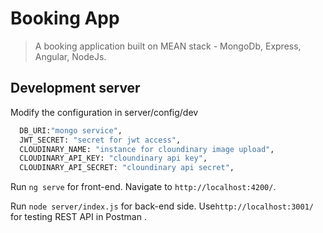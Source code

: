 # Booking App

> A booking application built on MEAN stack - MongoDb, Express, Angular, NodeJs.

## Development server
Modify the configuration in server/config/dev

```bash
  DB_URI:"mongo service",
  JWT_SECRET: "secret for jwt access",
  CLOUDINARY_NAME: "instance for cloundinary image upload",
  CLOUDINARY_API_KEY: "cloundinary api key",
  CLOUDINARY_API_SECRET: "cloundinary api secret",
 ```

Run `ng serve` for front-end. Navigate to `http://localhost:4200/`.

Run `node server/index.js` for back-end side. Use`http://localhost:3001/` for testing REST API in Postman . 
